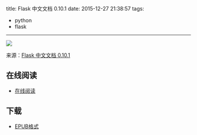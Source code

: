 title: Flask 中文文档 0.10.1
date: 2015-12-27 21:38:57
tags:
  - python
  - flask
---

![](http://docs.jinkan.org/docs/flask/_images/logo-full.png)

来源：[Flask 中文文档 0.10.1](http://docs.jinkan.org/docs/flask/)

<!--more-->

## 在线阅读 ##

* [在线阅读](http://docs.jinkan.org/docs/flask/)

## 下载 ##

+ [EPUB格式](https://media.readthedocs.org/epub/flask-chs/latest/flask-chs.epub)